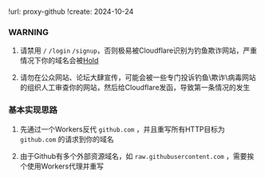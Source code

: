 !url: proxy-github
!create: 2024-10-24

### WARNING

1. 请禁用 `/` `/login` `/signup`，否则极易被Cloudflare识别为钓鱼欺诈网站，严重情况下你的域名会被[Hold](https://help.aliyun.com/zh/dws/support/how-to-unlock-a-domain-name-that-is-in-the-serverhold-or-clienthold-state)

2. 请勿在公众网站、论坛大肆宣传，可能会被一些专门投诉钓鱼\欺诈\病毒网站的组织人工审查你的网站，然后给Cloudflare发函，导致第一条情况的发生

### 基本实现思路

1. 先通过一个Workers反代 `github.com` ，并且重写所有HTTP目标为 `github.com` 的请求到你的域名

2. 由于Github有多个外部资源域名，如 `raw.githubusercontent.com` ，需要挨个使用Workers代理并重写
